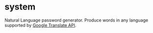 # system
Natural Language password generator. Produce words in any language supported by [Google Translate API](https://py-googletrans.readthedocs.io/en/latest).
